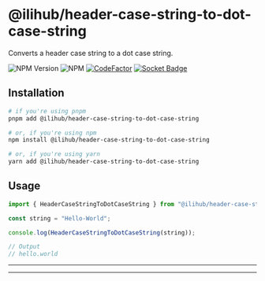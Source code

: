 # @ilihub/header-case-string-to-dot-case-string

Converts a header case string to a dot case string.

![NPM Version](https://img.shields.io/npm/v/%40ilihub%2Fheader-case-string-to-dot-case-string?color=33cd56&logo=npm)
![NPM](https://img.shields.io/npm/l/%40ilihub%2Fheader-case-string-to-dot-case-string)
[![CodeFactor](https://www.codefactor.io/repository/github/ilihub/npm/badge)](https://www.codefactor.io/repository/github/ilihub/npm)
[![Socket Badge](https://socket.dev/api/badge/npm/package/@ilihub/header-case-string-to-dot-case-string)](https://socket.dev/npm/package/@ilihub/header-case-string-to-dot-case-string)

## Installation

```bash
# if you're using pnpm
pnpm add @ilihub/header-case-string-to-dot-case-string

# or, if you're using npm
npm install @ilihub/header-case-string-to-dot-case-string

# or, if you're using yarn
yarn add @ilihub/header-case-string-to-dot-case-string
```

## Usage

```javascript
import { HeaderCaseStringToDotCaseString } from "@ilihub/header-case-string-to-dot-case-string";

const string = "Hello-World";

console.log(HeaderCaseStringToDotCaseString(string));

// Output
// hello.world
```

---

<!-- sponsors_and_backers_section_start -->

<!-- sponsors_and_backers_section_end -->

---
